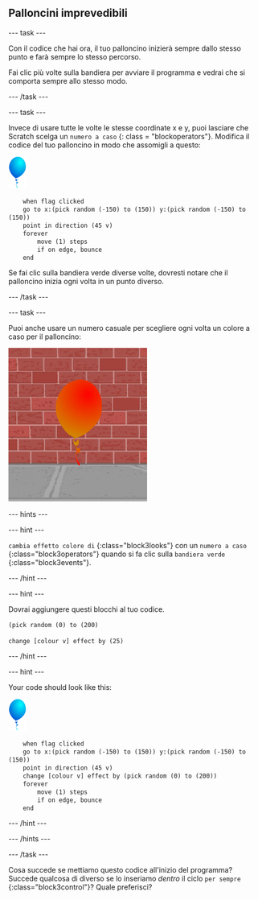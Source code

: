 ## Palloncini imprevedibili

--- task ---

Con il codice che hai ora, il tuo palloncino inizierà sempre dallo stesso punto e farà sempre lo stesso percorso.

Fai clic più volte sulla bandiera per avviare il programma e vedrai che si comporta sempre allo stesso modo.

--- /task ---

--- task ---

Invece di usare tutte le volte le stesse coordinate x e y, puoi lasciare che Scratch scelga un `numero a caso` {: class = "blockoperators"}. Modifica il codice del tuo palloncino in modo che assomigli a questo:

![sprite palloncino](images/balloon-sprite.png)

```blocks3
    when flag clicked
    go to x:(pick random (-150) to (150)) y:(pick random (-150) to (150))
    point in direction (45 v)
    forever
        move (1) steps
        if on edge, bounce
    end
```

Se fai clic sulla bandiera verde diverse volte, dovresti notare che il palloncino inizia ogni volta in un punto diverso.

--- /task ---

--- task ---

Puoi anche usare un numero casuale per scegliere ogni volta un colore a caso per il palloncino:

![sprite palloncino rosso](images/balloons-colour.png)

--- hints ---

--- hint ---

`cambia effetto colore di` {:class="block3looks"} con un `numero a caso` {:class="block3operators"} quando si fa clic sulla `bandiera verde` {:class="block3events"}.

--- /hint ---

--- hint ---

Dovrai aggiungere questi blocchi al tuo codice.

```blocks3
(pick random (0) to (200)

change [colour v] effect by (25)
```

--- /hint ---

--- hint ---

Your code should look like this:

![sprite palloncino](images/balloon-sprite.png)

```blocks3
    when flag clicked
    go to x:(pick random (-150) to (150)) y:(pick random (-150) to (150))
    point in direction (45 v)
    change [colour v] effect by (pick random (0) to (200))
    forever
        move (1) steps
        if on edge, bounce
    end
```

--- /hint ---


--- /hints ---

--- /task ---

Cosa succede se mettiamo questo codice all'inizio del programma? Succede qualcosa di diverso se lo inseriamo _dentro_ il ciclo `per sempre` {:class="block3control"}? Quale preferisci?
